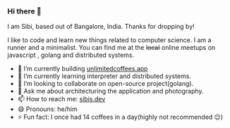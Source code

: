 ### Hi there 👋

I am Sibi, based out of Bangalore, India. Thanks for dropping by!

I like to code and learn new things related to computer science. I am a runner and a minimalist. You can find me at the ~~local~~ online meetups on javascript , golang and distributed systems.

<!--
**sibis/sibis** is a ✨ _special_ ✨ repository because its `README.md` (this file) appears on your GitHub profile.

Here are some ideas to get you started:

-->
- 🚀 I’m currently building <a href="https://unlimitedcoffees.app">unlimitedcoffees.app</a>
- 🌱 I’m currently learning interpreter and distributed systems.
- 👯 I’m looking to collaborate on open-source project(golang).
- 💬 Ask me about architecturing the application and photography.
- 📫 How to reach me: <a href="https://sibis.dev">sibis.dev</a>
- 😄 Pronouns: he/him
- ⚡ Fun fact: I once had 14 coffees in a day(highly not recommended 😉)

